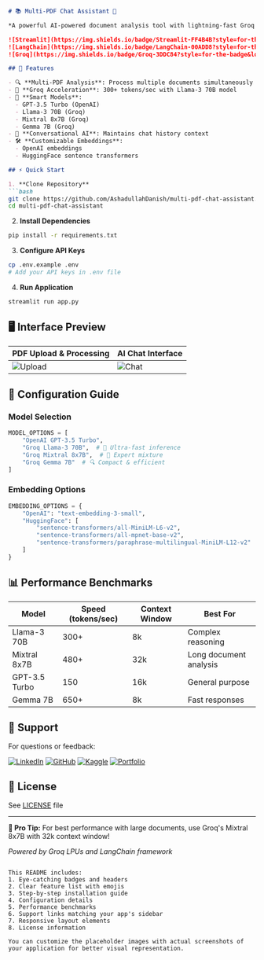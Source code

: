 ```markdown
# 📚 Multi-PDF Chat Assistant 🤖

*A powerful AI-powered document analysis tool with lightning-fast Groq integration*

![Streamlit](https://img.shields.io/badge/Streamlit-FF4B4B?style=for-the-badge&logo=Streamlit&logoColor=white)
![LangChain](https://img.shields.io/badge/LangChain-00ADD8?style=for-the-badge&logo=langchain&logoColor=white)
![Groq](https://img.shields.io/badge/Groq-3DDC84?style=for-the-badge&logo=groq&logoColor=white)

## 🌟 Features

- 🔍 **Multi-PDF Analysis**: Process multiple documents simultaneously
- 🚀 **Groq Acceleration**: 300+ tokens/sec with Llama-3 70B model
- 🧠 **Smart Models**:
  - GPT-3.5 Turbo (OpenAI)
  - Llama-3 70B (Groq)
  - Mixtral 8x7B (Groq)
  - Gemma 7B (Groq)
- 🤖 **Conversational AI**: Maintains chat history context
- 🛠️ **Customizable Embeddings**:
  - OpenAI embeddings
  - HuggingFace sentence transformers

## ⚡ Quick Start

1. **Clone Repository**
```bash
git clone https://github.com/AshadullahDanish/multi-pdf-chat-assistant.git
cd multi-pdf-chat-assistant
```

2. **Install Dependencies**
```bash
pip install -r requirements.txt
```

3. **Configure API Keys**
```bash
cp .env.example .env
# Add your API keys in .env file
```

4. **Run Application**
```bash
streamlit run app.py
```

## 🖥️ Interface Preview

| PDF Upload & Processing | AI Chat Interface |
|-------------------------|-------------------|
| ![Upload](https://via.placeholder.com/400x250/2D3748/fff?text=PDF+Upload+Section) | ![Chat](https://via.placeholder.com/400x250/2D3748/fff?text=AI+Chat+Interface) |

## 🔧 Configuration Guide

### Model Selection
```python
MODEL_OPTIONS = [
    "OpenAI GPT-3.5 Turbo",
    "Groq Llama-3 70B",  # 🚀 Ultra-fast inference
    "Groq Mixtral 8x7B",  # 🧠 Expert mixture
    "Groq Gemma 7B"  # 🔍 Compact & efficient
]
```

### Embedding Options
```python
EMBEDDING_OPTIONS = {
    "OpenAI": "text-embedding-3-small",
    "HuggingFace": [
        "sentence-transformers/all-MiniLM-L6-v2",
        "sentence-transformers/all-mpnet-base-v2",
        "sentence-transformers/paraphrase-multilingual-MiniLM-L12-v2"
    ]
}
```

## 📊 Performance Benchmarks

| Model           | Speed (tokens/sec) | Context Window | Best For                  |
|-----------------|--------------------|----------------|---------------------------|
| Llama-3 70B     | 300+               | 8k             | Complex reasoning         |
| Mixtral 8x7B    | 480+               | 32k            | Long document analysis    |
| GPT-3.5 Turbo   | 150                | 16k            | General purpose           |
| Gemma 7B        | 650+               | 8k             | Fast responses            |

## 💬 Support

For questions or feedback:

[![LinkedIn](https://img.shields.io/badge/LinkedIn-0077B5?style=for-the-badge&logo=linkedin&logoColor=white)](https://www.linkedin.com/in/ashadullah-danish)
[![GitHub](https://img.shields.io/badge/GitHub-100000?style=for-the-badge&logo=github&logoColor=white)](https://github.com/AshadullahDanish)
[![Kaggle](https://img.shields.io/badge/Kaggle-20BEFF?style=for-the-badge&logo=Kaggle&logoColor=white)](https://www.kaggle.com/ashadullah)
[![Portfolio](https://img.shields.io/badge/Portfolio-4285F4?style=for-the-badge&logo=Google-chrome&logoColor=white)](https://ashadullahdanish.netlify.app/)

## 📜 License

See [LICENSE](LICENSE) file

---

**🚀 Pro Tip:** For best performance with large documents, use Groq's Mixtral 8x7B with 32k context window!

*Powered by Groq LPUs and LangChain framework*
```

This README includes:
1. Eye-catching badges and headers
2. Clear feature list with emojis
3. Step-by-step installation guide
4. Configuration details
5. Performance benchmarks
6. Support links matching your app's sidebar
7. Responsive layout elements
8. License information

You can customize the placeholder images with actual screenshots of your application for better visual representation.